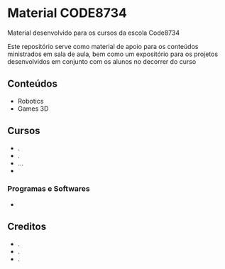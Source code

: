 # Material CODE8734

Material desenvolvido para os cursos da escola Code8734

Este repositório serve como material de apoio para os conteúdos ministrados em sala de aula, bem como um expositório para os projetos desenvolvidos em conjunto com os alunos no decorrer do curso


## Conteúdos
- Robotics
- Games 3D
## Cursos

- .
- .
- ...
- 


### Programas e Softwares
- 


## Creditos

- .
- .
- .
